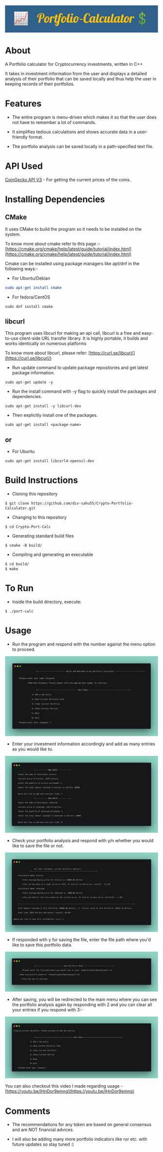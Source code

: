 <!-- # Crypto-Portfolio-Calculator -->
![banner](./imgs/head_banner.png)
# About

A Portfolio calculator for Cryptocurrency investments, written in C++

It takes in investment information from the user and displays a detailed analysis of their portfolio that can be saved locally and thus help the user in keeping records of their portfolios.

# Features

- The entire program is menu-driven which makes it so that the user does not have to remember a lot of commands.

- It simplifies tedious calculations and shows accurate data in a user-friendly format.

- The portfolio analysis can be saved locally in a path-specified text file.

# API Used

[CoinGecko API V3](https://www.coingecko.com/api/documentations/v3) - For getting the current prices of the coins.
# Installing Dependencies

## CMake

 It uses CMake to build the program so it needs to be installed on the system.

To know more about cmake refer to this page :- [https://cmake.org/cmake/help/latest/guide/tutorial/index.html](https://cmake.org/cmake/help/latest/guide/tutorial/index.html)

 Cmake can be installed using package managers like apt/dnf in the following ways:-

- For Ubuntu/Debian 


```cmake
sudo apt-get install cmake
```
- For fedora/CentOS
```
sudo dnf install cmake
```

## libcurl

This program uses libcurl for making an api call, libcurl is a free and easy-to-use client-side URL transfer library. It is highly portable, it builds and works identically on numerous platforms

To know more about libcurl, please refer: 
[https://curl.se/libcurl/](https://curl.se/libcurl/)

- Run update command to update package repositories and get latest package information.
```
sudo apt-get update -y
```
- Run the install command with -y flag to quickly install the packages and dependencies.


```
sudo apt-get install -y libcurl-dev
```

- Then explicitly install one of the packages.

```
sudo apt-get install <package-name>
```

<h2>or</h2>
 
 - For Ubuntu

```
sudo apt-get install libcurl4-openssl-dev
```

# Build Instructions

- Cloning this repository
```
$ git clone https://github.com/div-sahu55/Crypto-Portfolio-Calculator.git
```
- Changing to this repository
```
$ cd Crypto-Port-Calc
```
- Generating standard build files
```
$ cmake -B build/
```
- Compiling and generating an executable 
```
$ cd build/
$ make
```
# To Run
- Inside the build directory, execute:
```
$ ./port-calc
```
# Usage

- Run the program and respond with the number against the menu option to proceed.

![banner](./imgs/menu.png)

- Enter your investment information accordingly and add as many entries as you would like to.

![banner](./imgs/entry.png)

- Check your portfolio analysis and respond with y/n whether you would like to save the file or not.

![banner](./imgs/port.png)

- If responded with y for saving the file, enter the file path where you'd like to save this portfolio data.

![banner](./imgs/save.png)

- After saving, you will be redirected to the main menu where you can see the portfolio analysis again by responding with 2 and you can clear all your entries if you respond with 3:-

![banner](./imgs/op-3.png)

You can also checkout this video I made regarding usage - [https://youtu.be/IHnDor9emng](https://youtu.be/IHnDor9emng)
# Comments

- The recommendations for any token are based on general consensus and are NOT financial advices.

- I will also be adding many more portfolio indicators like ror etc. with future updates so stay tuned :) 
